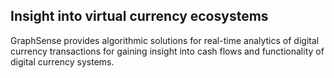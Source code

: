 ## Insight into virtual currency ecosystems

GraphSense provides algorithmic solutions for real-time analytics of digital currency transactions for gaining insight into cash flows and functionality of digital currency systems.

